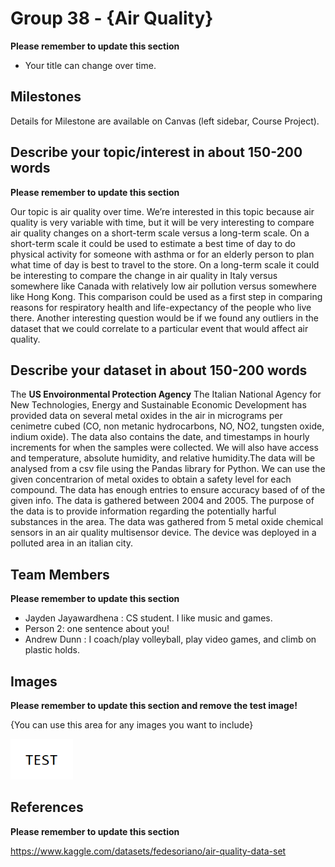 # Group 38 - {Air Quality}

**Please remember to update this section**

- Your title can change over time.

## Milestones

Details for Milestone are available on Canvas (left sidebar, Course Project).

## Describe your topic/interest in about 150-200 words

**Please remember to update this section**

Our topic is air quality over time. We’re interested in this topic because air quality is very variable with time, but it will be very interesting to compare air quality changes on a short-term scale versus a long-term scale. On a short-term scale it could be used to estimate a best time of day to do physical activity for someone with asthma or for an elderly person to plan what time of day is best to travel to the store. On a long-term scale it could be interesting to compare the change in air quality in Italy versus somewhere like Canada with relatively low air pollution versus somewhere like Hong Kong. This comparison could be used as a first step in comparing reasons for respiratory health and life-expectancy of the people who live there. Another interesting question would be if we found any outliers in the dataset that we could correlate to a particular event that would affect air quality.

## Describe your dataset in about 150-200 words

The **US Envoironmental Protection Agency**
The Italian National Agency for New Technologies, Energy and Sustainable Economic Development has provided data on several metal oxides in the air in micrograms per cenimetre cubed (CO, non metanic hydrocarbons, NO, NO2, tungsten oxide, indium oxide). The data also contains the date, and timestamps in hourly increments for when the samples were collected. We will also have access and temperature, absolute humidity, and relative humidity.The data will be analysed from a csv file using the Pandas library for Python. We can use the given concentrarion of metal oxides to obtain a safety level for each compound. The data has enough entries to ensure accuracy based of of the given info. The data is gathered between 2004 and 2005. The purpose of the data is to provide information regarding the potentially harful substances in the area. The data was gathered from 5 metal oxide chemical sensors in an air quality multisensor device. The device was deployed in a polluted area in an italian city.
## Team Members

**Please remember to update this section**

- Jayden Jayawardhena : CS student. I like music and games.
- Person 2: one sentence about you!
- Andrew Dunn : I coach/play volleyball, play video games, and climb on plastic holds.

## Images

**Please remember to update this section and remove the test image!**

{You can use this area for any images you want to include}

<img src ="images/test.png" width="100px">

## References

**Please remember to update this section**

https://www.kaggle.com/datasets/fedesoriano/air-quality-data-set




